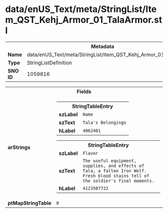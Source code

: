 <h1>data/enUS_Text/meta/StringList/Item_QST_Kehj_Armor_01_TalaArmor.stl</h1><table><tr><th colspan="100%">Metadata</th></tr><tr><td><b>Name</b></td><td>data/enUS_Text/meta/StringList/Item_QST_Kehj_Armor_01_TalaArmor.stl</td></tr><tr><td><b>Type</b></td><td>StringListDefinition</td></tr><tr><td><b>SNO ID</b></td><td>1059816</td></tr></table>

<table><tr><th colspan="100%">Fields</th></tr><tr><td><b>arStrings</b></td><td><table><tr><th colspan="100%">StringTableEntry</th></tr><tr><td><b>szLabel</b></td><td><code>Name</code></td></tr><tr><td><b>szText</b></td><td><code>Tala's Belongings</code></td></tr><tr><td><b>hLabel</b></td><td><code>4062401</code></td></tr></table>


<table><tr><th colspan="100%">StringTableEntry</th></tr><tr><td><b>szLabel</b></td><td><code>Flavor</code></td></tr><tr><td><b>szText</b></td><td><code>The useful equipment, supplies, and effects of Tala, a fallen Iron Wolf. Fresh blood stains tell of the soldier's final moments.</code></td></tr><tr><td><b>hLabel</b></td><td><code>4123507722</code></td></tr></table>


</td></tr><tr><td><b>ptMapStringTable</b></td><td><code>0</code></td></tr></table>

